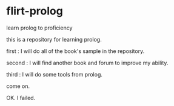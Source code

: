 # flirt-prolog
learn prolog to proficiency

this is a repository for learning prolog.


first : I will do all of the book's sample in the repository.

second : I will find another book and forum to improve my ability.

third : I will do some tools from prolog.

come on.


OK.  I failed.
